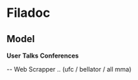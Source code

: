 # Filadoc

## Model

**User**
**Talks**
**Conferences**

--
Web Scrapper .. (ufc / bellator / all mma)
